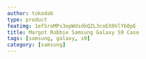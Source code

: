 ```yaml
---
author: tokodab
type: product
featimg: 1efSroMPs3epWdsdkQZL3coEX0VlYb0pE
title: Margot Robbie Samsung Galaxy S9 Case
tags: [samsung, galaxy, s9]
category: [samsung]
---
```


